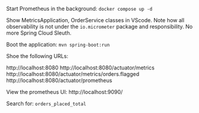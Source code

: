 Start Prometheus in the background:
`docker compose up -d`

Show MetricsApplication, OrderService classes in VScode.
Note how all observability is not under the `io.micrometer` package and responsibility. No more Spring Cloud Sleuth.

Boot the application:
`mvn spring-boot:run`

Shoe the following URLs:

http://localhost:8080
http://localhost:8080/actuator/metrics
http://localhost:8080/actuator/metrics/orders.flagged
http://localhost:8080/actuator/prometheus

View the prometheus UI:
http://localhost:9090/

Search for:
`orders_placed_total`

